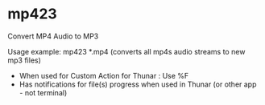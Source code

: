 # mp423
Convert MP4 Audio to MP3

Usage example:  mp423 *.mp4  (converts all mp4s audio streams to new mp3 files)
- When used for Custom Action for Thunar : Use %F
- Has notifications for file(s) progress when used in Thunar (or other app - not terminal)

